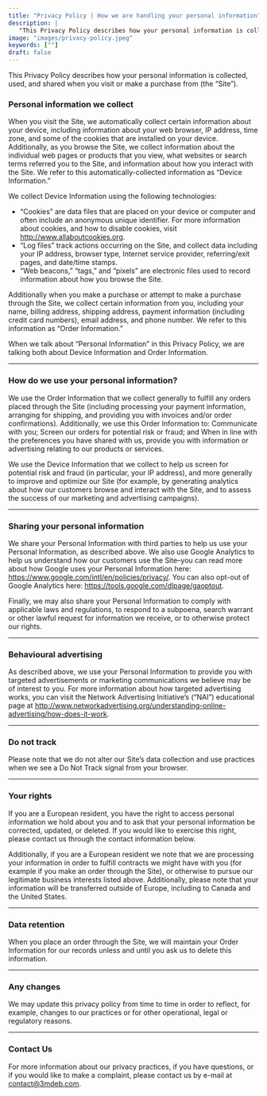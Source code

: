 ```yaml
---
title: "Privacy Policy | How we are handling your personal information"
description: |
   "This Privacy Policy describes how your personal information is collected, used, and shared when you visit or make a purchase from 3mdeb."
image: "images/privacy-policy.jpeg"
keywords: [""]
draft: false
---
```


This Privacy Policy describes how your personal information is collected,
used, and shared when you visit or make a purchase from (the “Site”).

### Personal information **we collect**

When you visit the Site, we automatically collect certain information about
your device, including information about your web browser, IP address, time
zone, and some of the cookies that are installed on your device. Additionally,
as you browse the Site, we collect information about the individual web pages
or products that you view, what websites or search terms referred you to the
Site, and information about how you interact with the Site. We refer to this
automatically-collected information as “Device Information.”

We collect Device Information using the following technologies:

* “Cookies” are data files that are placed on your device or computer and often
  include an anonymous unique identifier. For more information about cookies,
  and how to disable cookies, visit <http://www.allaboutcookies.org>.
* “Log files” track actions occurring on the Site, and collect data including
  your IP address, browser type, Internet service provider, referring/exit
  pages, and date/time stamps.
* “Web beacons,” “tags,” and “pixels” are electronic files used to record
  information about how you browse the Site.

Additionally when you make a purchase or attempt to make a purchase through the
Site, we collect certain information from you, including your name, billing
address, shipping address, payment information (including credit card numbers),
email address, and phone number. We refer to this information as “Order
Information.”

When we talk about “Personal Information” in this Privacy Policy, we are talking
both about Device Information and Order Information.

---

### How do we use your **personal information?**

We use the Order Information that we collect generally to fulfill any orders
placed through the Site (including processing your payment information,
arranging for shipping, and providing you with invoices and/or order
confirmations). Additionally, we use this Order Information to:
Communicate with you;
Screen our orders for potential risk or fraud; and
When in line with the preferences you have shared with us, provide you with
information or advertising relating to our products or services.

We use the Device Information that we collect to help us screen for potential
risk and fraud (in particular, your IP address), and more generally to improve
and optimize our Site (for example, by generating analytics about how our
customers browse and interact with the Site, and to assess the success of our
marketing and advertising campaigns).

---

### Sharing your **personal information**

We share your Personal Information with third parties to help us use your
Personal Information, as described above. We also use Google Analytics to help
us understand how our customers use the Site–you can read more about how Google
uses your Personal Information here:
<https://www.google.com/intl/en/policies/privacy/>.
You can also opt-out of Google Analytics here:
<https://tools.google.com/dlpage/gaoptout>.

Finally, we may also share your Personal Information to comply with applicable
laws and regulations, to respond to a subpoena, search warrant or other lawful
request for information we receive, or to otherwise protect our rights.

---

### Behavioural **advertising**

As described above, we use your Personal Information to provide you with
targeted advertisements or marketing communications we believe may be of
interest to you. For more information about how targeted advertising works,
you can visit the Network Advertising Initiative’s (“NAI”) educational page at
<http://www.networkadvertising.org/understanding-online-advertising/how-does-it-work>.

---

### Do not **track**

Please note that we do not alter our Site’s data collection and use practices
when we see a Do Not Track signal from your browser.

---

### Your **rights**

If you are a European resident, you have the right to access personal information
we hold about you and to ask that your personal information be corrected, updated,
or deleted. If you would like to exercise this right, please contact us through
the contact information below.

Additionally, if you are a European resident we note that we are processing your
information in order to fulfill contracts we might have with you (for example
if you make an order through the Site), or otherwise to pursue our legitimate
business interests listed above. Additionally, please note that your information
will be transferred outside of Europe, including to Canada and the United States.

---

### Data **retention**

When you place an order through the Site, we will maintain your Order Information
for our records unless and until you ask us to delete this information.

---

### Any **changes**

We may update this privacy policy from time to time in order to reflect, for example,
changes to our practices or for other operational, legal or regulatory reasons.

---

### Contact **Us**

For more information about our privacy practices, if you have questions, or if you
would like to make a complaint, please contact us by e-mail at <contact@3mdeb.com>.

